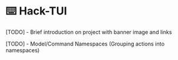 # ⌨️ Hack-TUI

[TODO] - Brief introduction on project with banner image and links

[TODO] - Model/Command Namespaces (Grouping actions into namespaces)